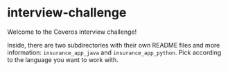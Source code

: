 # interview-challenge
Welcome to the Coveros interview challenge!

Inside, there are two subdirectories with their own README files and more information: `insurance_app_java` and `insurance_app_python`. Pick according to the language you want to work with.
